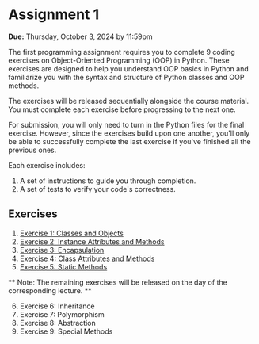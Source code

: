 # Assignment 1

**Due:** Thursday, October 3, 2024 by 11:59pm

The first programming assignment requires you to complete 9 coding exercises on Object-Oriented Programming (OOP) in Python. These exercises are designed to help you understand OOP basics in Python and familiarize you with the syntax and structure of Python classes and OOP methods.

The exercises will be released sequentially alongside the course material. You must complete each exercise before progressing to the next one.

For submission, you will only need to turn in the Python files for the final exercise. However, since the exercises build upon one another, you'll only be able to successfully complete the last exercise if you've finished all the previous ones.

Each exercise includes:

1. A set of instructions to guide you through completion.
2. A set of tests to verify your code's correctness.


## Exercises

1. [Exercise 1: Classes and Objects](exercise-1/exercise-1.md)
2. [Exercise 2: Instance Attributes and Methods](exercise-2/exercise-2.md)
3. [Exercise 3: Encapsulation](exercise-3/exercise-3.md)
4. [Exercise 4: Class Attributes and Methods](exercise-4/exercise-4.md)
5. [Exercise 5: Static Methods](exercise-5/exercise-5.md)

** Note: The remaining exercises will be released on the day of the corresponding lecture. **

6. Exercise 6: Inheritance
7. Exercise 7: Polymorphism
8. Exercise 8: Abstraction
9. Exercise 9: Special Methods